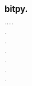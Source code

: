 # bitpy.
.
.
.
.












.






















































.
























.



























.

















































































.

















.
